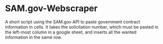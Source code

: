# SAM.gov-Webscraper
A short script using the SAM.gov API to paste government contract information in cells. It takes the solicitation number, which must be pasted in the left-most column in a google sheet, and inserts all the wanted information in the same row.
